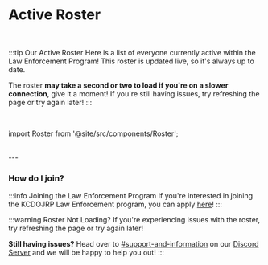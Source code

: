 # Active Roster

<br/>

:::tip Our Active Roster
Here is a list of everyone currently active within the Law Enforcement Program! This roster is updated live, so it's always up to date.

The roster **may take a second or two to load if you're on a slower connection**, give it a moment! If you're still having issues, try refreshing the page or try again later!
:::

<br/>

import Roster from '@site/src/components/Roster';

<Roster />

<br/>
---
<br/>

### How do I join?

:::info Joining the Law Enforcement Program
If you're interested in joining the KCDOJRP Law Enforcement program, you can apply [here](/docs/law-enforcement/apply)!
:::

:::warning Roster Not Loading?
If you're experiencing issues with the roster, try refreshing the page or try again later!

**Still having issues?** Head over to [#support-and-information](https://discord.com/channels/1132847710282727565/1134209356708196392) on our [Discord Server](https://discord.gg/kcdojrp) and we will be happy to help you out!
:::
